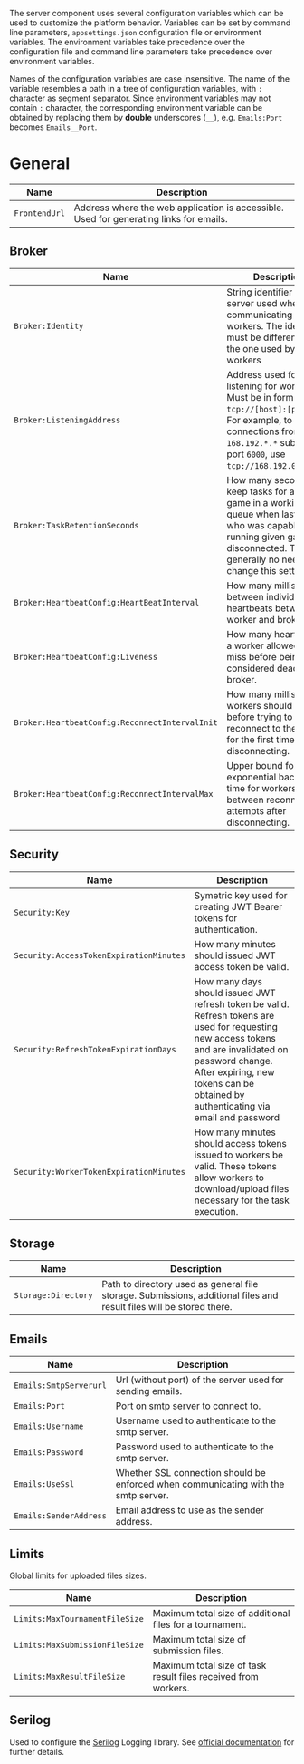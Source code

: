 The server component uses several configuration variables which can be used to customize the platform behavior. Variables can be set by command line parameters, `appsettings.json` configuration file or environment variables. The environment variables take precedence over the configuration file and command line parameters take precedence over environment variables.

Names of the configuration variables are case insensitive. The name of the variable resembles a path in a tree of configuration variables, with `:` character as segment separator. Since environment variables may not contain `:` character, the corresponding environment variable can be obtained by replacing them by **double** underscores (`__`), e.g. `Emails:Port` becomes `Emails__Port`.

# General
| Name          | Description                                                                            |
|---------------|----------------------------------------------------------------------------------------|
| `FrontendUrl` | Address where the web application is accessible. Used for generating links for emails. |


## Broker

| Name                                           | Description                                                                                                                                                                                  |
|------------------------------------------------|----------------------------------------------------------------------------------------------------------------------------------------------------------------------------------------------|
| `Broker:Identity`                              | String identifier of the server used when communicating with workers. The identifier must be different from the one used by all workers                                                      |
| `Broker:ListeningAddress`                      | Address used for listening for workers. Must be in form `tcp://[host]:[port]`. For example, to allow connections from the `168.192.*.*` subnet on port `6000`, use `tcp://168.192.0.0:6000`. |
| `Broker:TaskRetentionSeconds`                  | How many seconds to keep tasks for a certain game in a working queue when last worker who was capable of running given game disconnected. There is generally no need to change this setting. |
| `Broker:HeartbeatConfig:HeartBeatInterval`     | How many milliseconds between individual heartbeats between worker and broker.                                                                                                               |
| `Broker:HeartbeatConfig:Liveness`              | How many heartbeats is a worker allowed to miss before being considered dead by the broker.                                                                                                  |
| `Broker:HeartbeatConfig:ReconnectIntervalInit` | How many milliseconds workers should wait before trying to reconnect to the broker for the first time after disconnecting.                                                                   |
| `Broker:HeartbeatConfig:ReconnectIntervalMax`  | Upper bound for the exponential back off time for workers between reconnect attempts after disconnecting.                                                                                    |

## Security

| Name                                    | Description                                                                                                                                                                                                                                  |
|-----------------------------------------|----------------------------------------------------------------------------------------------------------------------------------------------------------------------------------------------------------------------------------------------|
| `Security:Key`                          | Symetric key used for creating JWT Bearer tokens for authentication.                                                                                                                                                                         |
| `Security:AccessTokenExpirationMinutes` | How many minutes should issued JWT access token be valid.                                                                                                                                                                                    |
| `Security:RefreshTokenExpirationDays`   | How many days should issued JWT refresh token be valid. Refresh tokens are used for requesting new access tokens and are invalidated on password change. After expiring, new tokens can be obtained by authenticating via email and password |
| `Security:WorkerTokenExpirationMinutes` | How many minutes should access tokens issued to workers be valid. These tokens allow workers to download/upload files necessary for the task execution.                                                                                      |

## Storage

| Name                | Description                                                                                                          |
|---------------------|----------------------------------------------------------------------------------------------------------------------|
| `Storage:Directory` | Path to directory used as general file storage. Submissions, additional files and result files will be stored there. |

## Emails

| Name                   | Description                                                                        |
|------------------------|------------------------------------------------------------------------------------|
| `Emails:SmtpServerurl` | Url (without port) of the server used for sending emails.                          |
| `Emails:Port`          | Port on smtp server to connect to.                                                 |
| `Emails:Username`      | Username used to authenticate to the smtp server.                                  |
| `Emails:Password`      | Password used to authenticate to the smtp server.                                  |
| `Emails:UseSsl`        | Whether SSL connection should be enforced when communicating with the smtp server. |
| `Emails:SenderAddress` | Email address to use as the sender address.                                        |

## Limits

Global limits for uploaded files sizes.

| Name                           | Description                                                    |
|--------------------------------|----------------------------------------------------------------|
| `Limits:MaxTournamentFileSize` | Maximum total size of additional files for a tournament.       |
| `Limits:MaxSubmissionFileSize` | Maximum total size of submission files.                        |
| `Limits:MaxResultFileSize`     | Maximum total size of task result files received from workers. |


## Serilog

Used to configure the [Serilog](http://www.serilog.net) Logging library. See [official documentation](https://github.com/serilog/serilog-settings-configuration) for further details.
